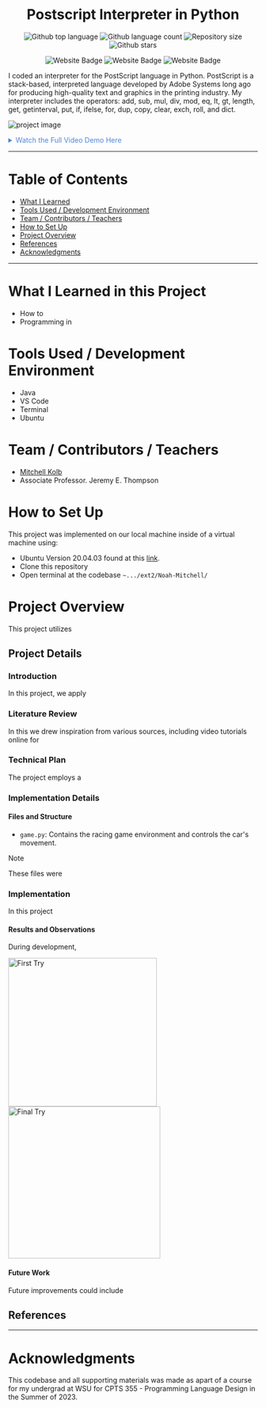 
<h1 align="center">Postscript Interpreter in Python</h1>

<p align="center">
  <img alt="Github top language" src="https://img.shields.io/github/languages/top/mitchellkolb/postscript-interpreter?color=FF0000">

  <img alt="Github language count" src="https://img.shields.io/github/languages/count/mitchellkolb/postscript-interpreter?color=FF0000">

  <img alt="Repository size" src="https://img.shields.io/github/repo-size/mitchellkolb/postscript-interpreter?color=FF0000">

  <img alt="Github stars" src="https://img.shields.io/github/stars/mitchellkolb/postscript-interpreter?color=FF0000" />
</p>

<p align="center">
<img
    src="https://img.shields.io/badge/Python-3776AB?style=for-the-badge&logo=Python&logoColor=white"
    alt="Website Badge" />
<img
    src="https://img.shields.io/badge/Postscript-FF0000?style=for-the-badge&logo=adobe&logoColor=white"
    alt="Website Badge" />
<img
    src="https://img.shields.io/badge/ubuntu-E95420?style=for-the-badge&logo=ubuntu&logoColor=white"
    alt="Website Badge" />
</p>

I coded an interpreter for the PostScript language in Python. PostScript is a stack-based, interpreted language developed by Adobe Systems long ago for producing high-quality text and graphics in the printing industry. My interpreter includes the operators: add, sub, mul, div, mod, eq, lt, gt, length, get, getinterval, put, if, ifelse, for, dup, copy, clear, exch, roll, and dict.

![project image](resources/image1.png)

<details>
<summary style="color:#5087dd">Watch the Full Video Demo Here</summary>

[![Full Video Demo Here](https://img.youtube.com/vi/VidKEY/0.jpg)](https://www.youtube.com/watch?v=VidKEY)

</details>

---


# Table of Contents
- [What I Learned](#what-i-learned-in-this-project)
- [Tools Used / Development Environment](#tools-used--development-environment)
- [Team / Contributors / Teachers](#team--contributors--teachers)
- [How to Set Up](#how-to-set-up)
- [Project Overview](#project-overview)
- [References](#references)
- [Acknowledgments](#acknowledgments)

---

# What I Learned in this Project
- How to
- Programming in 




# Tools Used / Development Environment
- Java
- VS Code
- Terminal
- Ubuntu





# Team / Contributors / Teachers
- [Mitchell Kolb](https://github.com/mitchellkolb)
- Associate Professor. Jeremy E. Thompson






# How to Set Up
This project was implemented on our local machine inside of a virtual machine using:
- Ubuntu Version 20.04.03 found at this [link](http://lt.releases.ubuntu.com/20.04.3/).
- Clone this repository 
- Open terminal at the codebase `~.../ext2/Noah-Mitchell/`





# Project Overview
This project utilizes 



## Project Details

### Introduction
In this project, we apply 


### Literature Review
In this we drew inspiration from various sources, including video tutorials online for 


### Technical Plan
The project employs a 


### Implementation Details

#### Files and Structure
- `game.py`: Contains the racing game environment and controls the car's movement.
> [!NOTE]
> These files were 


### Implementation
In this project

#### Results and Observations
During development,
<p float="left">
  <img src="resources/image1.png" alt="First Try" width="300" />
  <img src="resources/image2.png" alt="Final Try" width="307" />
</p>

#### Future Work
Future improvements could include



## References



--- 
# Acknowledgments
This codebase and all supporting materials was made as apart of a course for my undergrad at WSU for CPTS 355 - Programming Language Design in the Summer of 2023. 

